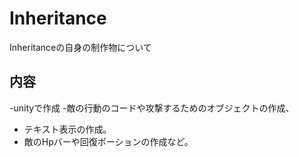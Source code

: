 # Inheritance
Inheritanceの自身の制作物について

##  内容
-unityで作成
-敵の行動のコードや攻撃するためのオブジェクトの作成、
- テキスト表示の作成。
- 敵のHpバーや回復ポーションの作成など。
